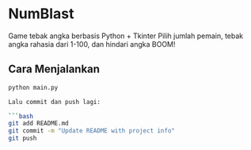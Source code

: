 # NumBlast 
Game tebak angka berbasis Python + Tkinter
Pilih jumlah pemain, tebak angka rahasia dari 1-100, dan hindari angka BOOM!

## Cara Menjalankan
```bash
python main.py

Lalu commit dan push lagi:

```bash
git add README.md
git commit -m "Update README with project info"
git push
